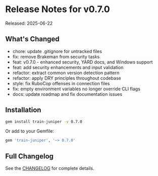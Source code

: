 # Release Notes for v0.7.0

Released: 2025-06-22

## What's Changed

- chore: update .gitignore for untracked files
- fix: remove Brakeman from security tasks
- feat: v0.7.0 - enhanced security, YARD docs, and Windows support
- feat: add security enhancements and input validation
- refactor: extract common version detection pattern
- refactor: apply DRY principles throughout codebase
- style: fix RuboCop offenses in connection files
- fix: empty environment variables no longer override CLI flags
- docs: update roadmap and fix documentation issues

## Installation

```bash
gem install train-juniper -v 0.7.0
```

Or add to your Gemfile:

```ruby
gem 'train-juniper', '~> 0.7.0'
```

## Full Changelog

See the [CHANGELOG](../CHANGELOG.md) for complete details.
